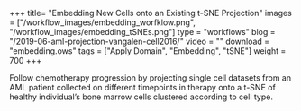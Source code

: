 +++
title= "Embedding New Cells onto an Existing t-SNE Projection"
images =  ["/workflow_images/embedding_worfklow.png", "/workflow_images/embedding_tSNEs.png"]
type = "workflows"
blog =  "/2019-06-aml-projection-vangalen-cell2016/"
video = ""
download = "embedding.ows"
tags = ["Apply Domain", "Embedding",  "tSNE"]
weight =  700
+++

Follow chemotherapy progression by projecting single cell datasets from an AML patient collected on different timepoints in therapy onto a t-SNE of healthy individual’s bone marrow cells clustered according to cell type.